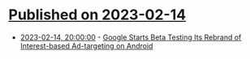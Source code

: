 # [Published on 2023-02-14](index.md)

* [2023-02-14, 20:00:00](https://tech.slashdot.org/story/23/02/14/1743237/google-starts-beta-testing-its-rebrand-of-interest-based-ad-targeting-on-android?utm_source=rss1.0mainlinkanon&utm_medium=feed) - [Google Starts Beta Testing Its Rebrand of Interest-based Ad-targeting on Android](https://tech.slashdot.org/story/23/02/14/1743237/google-starts-beta-testing-its-rebrand-of-interest-based-ad-targeting-on-android?utm_source=rss1.0mainlinkanon&utm_medium=feed)
